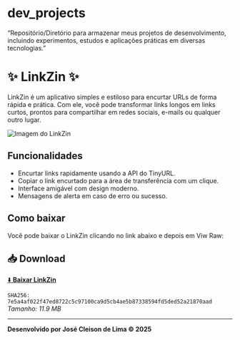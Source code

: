 # dev_projects
“Repositório/Diretório para armazenar meus projetos de desenvolvimento, incluindo experimentos, estudos e aplicações práticas em diversas tecnologias.”

# ✨ LinkZin ✨

LinkZin é um aplicativo simples e estiloso para encurtar URLs de forma rápida e prática. Com ele, você pode transformar links longos em links curtos, prontos para compartilhar em redes sociais, e-mails ou qualquer outro lugar.

![Imagem do LinkZin](https://github.com/cleisonlima/dev_projects/raw/main/LinkZin.png)

## Funcionalidades

- Encurtar links rapidamente usando a API do TinyURL.
- Copiar o link encurtado para a área de transferência com um clique.
- Interface amigável com design moderno.
- Mensagens de alerta em caso de erro ou sucesso.

## Como baixar

Você pode baixar o LinkZin clicando no link abaixo e depois em Viw Raw:  

## 📥 Download

[⬇️ **Baixar LinkZin**](https://github.com/cleisonlima/dev_projects/releases/download/v1.0/LinkZin.exe)  

`SHA256: 7e5a4af022f47ed8722c5c97100ca9d5cb4ae5b87338594fd5ded52a21870aad`  
*Tamanho: 11.9 MB*  


---

**Desenvolvido por José Cleison de Lima © 2025**

